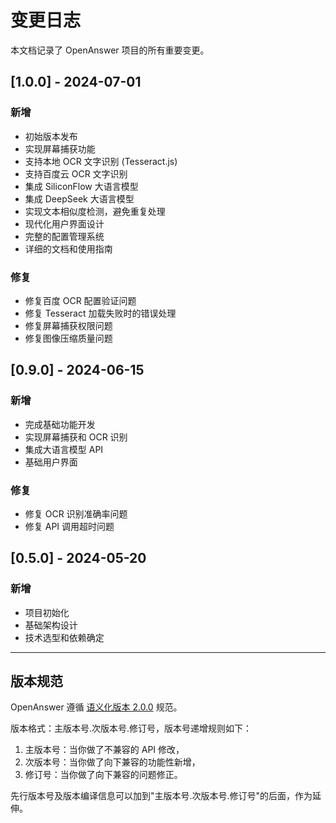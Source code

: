 # 变更日志

本文档记录了 OpenAnswer 项目的所有重要变更。

## [1.0.0] - 2024-07-01

### 新增

- 初始版本发布
- 实现屏幕捕获功能
- 支持本地 OCR 文字识别 (Tesseract.js)
- 支持百度云 OCR 文字识别
- 集成 SiliconFlow 大语言模型
- 集成 DeepSeek 大语言模型
- 实现文本相似度检测，避免重复处理
- 现代化用户界面设计
- 完整的配置管理系统
- 详细的文档和使用指南

### 修复

- 修复百度 OCR 配置验证问题
- 修复 Tesseract 加载失败时的错误处理
- 修复屏幕捕获权限问题
- 修复图像压缩质量问题

## [0.9.0] - 2024-06-15

### 新增

- 完成基础功能开发
- 实现屏幕捕获和 OCR 识别
- 集成大语言模型 API
- 基础用户界面

### 修复

- 修复 OCR 识别准确率问题
- 修复 API 调用超时问题

## [0.5.0] - 2024-05-20

### 新增

- 项目初始化
- 基础架构设计
- 技术选型和依赖确定

---

## 版本规范

OpenAnswer 遵循 [语义化版本 2.0.0](https://semver.org/lang/zh-CN/) 规范。

版本格式：主版本号.次版本号.修订号，版本号递增规则如下：

1. 主版本号：当你做了不兼容的 API 修改，
2. 次版本号：当你做了向下兼容的功能性新增，
3. 修订号：当你做了向下兼容的问题修正。

先行版本号及版本编译信息可以加到"主版本号.次版本号.修订号"的后面，作为延伸。